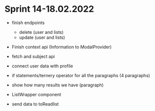 
# Sprint 14-18.02.2022

- finish endpoints
  - delete (user and lists)
  - update (user and lists)


- Finish context api (Information to ModalProvider)
  
- fetch and subject api 

- connect user data with profile 

- if statements/ternery operator for all the paragraphs (4 paragraphs)
  
- show how many results we have (paragraph)

- ListWrapper component
  
- send data to toReadlist